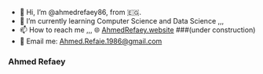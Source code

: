 
- 👋 Hi, I’m @ahmedrefaey86, from 🇪🇬.
- 🌱 I’m currently learning Computer Science and Data Science ,,,
- 📫 How to reach me ,,, 🌐 [AhmedRefaey.website](https://www.ahmedrefaey.website) ###(under construction)
- 📩 Email me: Ahmed.Refaie.1986@gmail.com


### Ahmed Refaey
